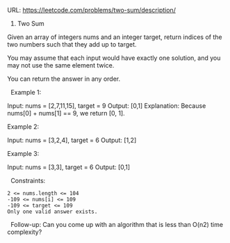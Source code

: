 URL: https://leetcode.com/problems/two-sum/description/

1. Two Sum

Given an array of integers nums and an integer target, return indices of the two numbers such that they add up to target.

You may assume that each input would have exactly one solution, and you may not use the same element twice.

You can return the answer in any order.

 
Example 1:

Input: nums = [2,7,11,15], target = 9
Output: [0,1]
Explanation: Because nums[0] + nums[1] == 9, we return [0, 1].

Example 2:

Input: nums = [3,2,4], target = 6
Output: [1,2]

Example 3:

Input: nums = [3,3], target = 6
Output: [0,1]

 
Constraints:

	2 <= nums.length <= 104
	-109 <= nums[i] <= 109
	-109 <= target <= 109
	Only one valid answer exists.

 
Follow-up: Can you come up with an algorithm that is less than O(n2) time complexity?
